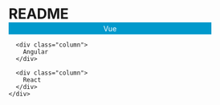 # README
<!DOCTYPE html>
<html lang="en">

<head>
  <meta charset="UTF-8">
  <meta name="viewport" content="width=device-width, initial-scale=1.0">
  <title>Upgrade Road</title>
  <style>
    * {
      margin: 0;
      padding: 0;
      box-sizing: border-box;
    }

    .container {
      display: flex;
      align-items: flex-end;
      height: 100vh;
      background: #ddd;
    }

    .column {
      flex: 1;
      text-align: center;
      background: #0099CC;
      color: #fff;
      height: 24px;
      display: flex;
      justify-content: center;
      align-items: center;
    }
  </style>
</head>

<body>
  <div id="app">
    <div class="container">
      <div class="column">
        Vue
      </div>

      <div class="column">
        Angular
      </div>

      <div class="column">
        React
      </div>
    </div>
  </div>

  <script src="https://cdn.jsdelivr.net/npm/vue/dist/vue.js"></script>
  <script>
    const app = new Vue({
      el: '#app'
    });
  </script>
</body>

</html>